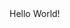 <!DOCTYPE html>
<html>
    <head>
        <title>Eliyanto Sarage Page's</title>
    </head>
    <body>
Hello World!
    </body>
</html>
